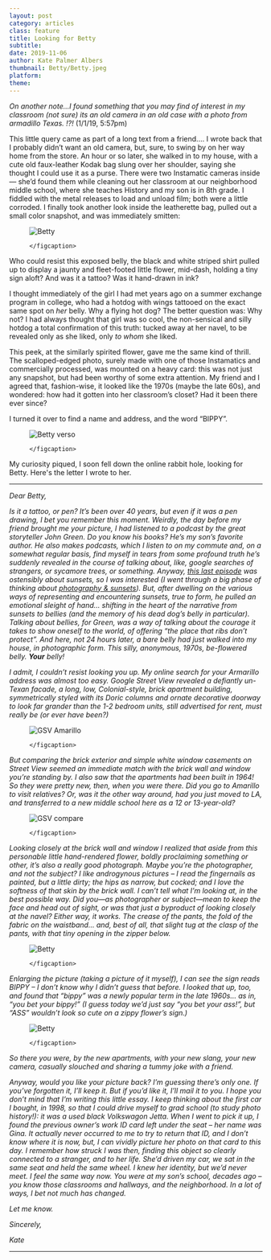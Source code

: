```yaml
---
layout: post
category: articles
class: feature
title: Looking for Betty
subtitle: 
date: 2019-11-06
author: Kate Palmer Albers
thumbnail: Betty/Betty.jpeg
platform: 
theme:
---
```


*On another note...I found something that you may find of interest in my classroom (not sure) its an old camera in an old case with a photo from armadillo Texas. !?!*   (1/1/19, 5:57pm)

This little query came as part of a long text from a friend.... I wrote back that I probably didn’t want an old camera, but, sure, to swing by on her way home from the store. An hour or so later, she walked in to my house, with a cute old faux-leather Kodak bag slung over her shoulder, saying she thought I could use it as a purse. There were two Instamatic cameras inside — she’d found them while cleaning out her classroom at our neighborhood middle school, where she teaches History and my son is in 8th grade. I fiddled with the metal releases to load and unload film; both were a little corroded. I finally took another look inside the leatherette bag, pulled out a small color snapshot, and was immediately smitten:

<figure class="figure">
	<img src="../assets/images/Betty/Betty.jpeg" alt="Betty" />
	<figcaption>
	
	</figcaption>
</figure>

Who could resist this exposed belly, the black and white striped shirt pulled up to display a jaunty and fleet-footed little flower, mid-dash, holding a tiny sign aloft? And was it a tattoo? Was it hand-drawn in ink? 

I thought immediately of the girl I had met years ago on a summer exchange program in college, who had a hotdog with wings tattooed on the exact same spot on *her* belly. Why a flying hot dog? The better question was: Why not? I had always thought that girl was so cool, the non-sensical and silly hotdog a total confirmation of this truth: tucked away at her navel, to be revealed only as she liked, only *to whom* she liked.

This peek, at the similarly spirited flower, gave me the same kind of thrill. The scalloped-edged photo, surely made with one of those Instamatics and commercially processed, was mounted on a heavy card: this was not just any snapshot, but had been worthy of some extra attention. My friend and I agreed that, fashion-wise, it looked like the 1970s (maybe the late 60s), and wondered: how had it gotten into her classroom’s closet? Had it been there ever since? 

I turned it over to find a name and address, and the word “BIPPY”. 

<figure class="figure">
	<img src="../assets/images/Betty/Betty_verso.jpeg" alt="Betty verso" />
	<figcaption>
	
	</figcaption>
</figure>

My curiosity piqued, I soon fell down the online rabbit hole, looking for Betty. Here's the letter I wrote to her.

******

*Dear Betty,*

*Is it a tattoo, or pen? It’s been over 40 years, but even if it was a pen drawing, I bet you remember this moment. Weirdly, the day before my friend brought me your picture, I had listened to a podcast by the great storyteller John Green. Do you know his books? He’s my son’s favorite author. He also makes podcasts, which I listen to on my commute and, on a somewhat regular basis, find myself in tears from some profound truth he’s suddenly revealed in the course of talking about, like, google searches of strangers, or sycamore trees, or something. Anyway, [this last episode](https://www.wnycstudios.org/podcasts/anthropocene-reviewed/episodes/anthropocene-reviewed-capacity-wonder-and-sunsets) was ostensibly about sunsets, so I was interested (I went through a big phase of thinking about [photography & sunsets]()). But, after dwelling on the various ways of representing and encountering sunsets, true to form, he pulled an emotional sleight of hand… shifting in the heart of the narrative from sunsets to bellies (and the memory of his dead dog’s belly in particular). Talking about bellies, for Green, was a way of talking about  the courage it takes to show oneself to the world, of offering “the place that ribs don’t protect”. And here, not 24 hours later, a bare belly had just walked into my house, in photographic form. This silly, anonymous, 1970s, be-flowered belly. **Your** belly!*

*I admit, I couldn’t resist looking you up. My online search for your Armarillo address was almost too easy. Google Street View revealed a defiantly un-Texan facade, a long, low, Colonial-style, brick apartment building, symmetrically styled with its Doric columns and ornate decorative doorway to look far grander than the 1-2 bedroom units, still advertised for rent, must really be (or ever have been?)*

<figure class="figure">
	<img src="../assets/images/Betty/GSV_Amarillo.jpeg" alt="GSV Amarillo" />
	<figcaption>
	
	</figcaption>
</figure>

*But comparing the brick exterior and simple white window casements on Street View seemed an immediate match with the brick wall and window you’re standing by. I also saw that the apartments had been built in 1964! So they were pretty new, then, when you were there.  Did you go to Amarillo to visit relatives? Or, was it the other way around, had you just moved to LA, and transferred to a new middle school here as a 12 or 13-year-old?*

<figure class="figure">
	<img src="../assets/images/Betty/GSV_compare.jpeg" alt="GSV compare" />
	<figcaption>
	
	</figcaption>
</figure>


*Looking closely at the brick wall and window I realized that aside from this personable little hand-rendered flower, boldly proclaiming something or other, it’s also a really good photograph. Maybe you’re the photographer, and not the subject? I like androgynous pictures – I read the fingernails as painted, but a little dirty; the hips as narrow, but cocked; and I love the softness of that skin by the brick wall. I can’t tell what I’m looking at, in the best possible way. Did you—as photographer or subject—mean to keep the face and head out of sight, or was that just a byproduct of looking closely at the navel? Either way, it works. The crease of the pants, the fold of the fabric on the waistband… and, best of all, that slight tug at the clasp of the pants, with that tiny opening in the zipper below.*


<figure class="figure">
	<img src="../assets/images/Betty/Betty.jpeg" alt="Betty" />
	<figcaption>
	
	</figcaption>
</figure>


*Enlarging the picture (taking a picture of it myself), I can see the sign reads BIPPY – I don’t know why I didn’t guess that before. I looked that up, too, and found that “bippy” was a newly popular term in the late 1960s… as in, “you bet your bippy!” (I guess today we’d just say “you bet your ass!”, but “ASS” wouldn’t look so cute on a zippy flower’s sign.)*

<figure class="figure">
	<img src="../assets/images/Betty/Betty_close.png" alt="Betty" />
	<figcaption>
	
	</figcaption>
</figure>

*So there you were, by the new apartments, with your new slang, your new camera, casually slouched and sharing a tummy joke with a friend.*

*Anyway, would you like your picture back? I’m guessing there’s only one. If you’ve forgotten it, I’ll keep it. But if you’d like it, I’ll mail it to you. I hope you don’t mind that I’m writing this little essay. I keep thinking about the first car I bought, in 1998, so that I could drive myself to grad school (to study photo history!): it was a used black Volkswagon Jetta. When I went to pick it up, I found the previous owner’s work ID card left under the seat – her name was Gina. It actually never occurred to me to try to return that ID, and I don’t know where it is now, but, I can vividly picture her photo on that card to this day. I remember how struck I was then, finding this object so clearly connected to a stranger, and to her life. She’d driven my car, we sat in the same seat and held the same wheel. I knew her identity, but we’d never meet. I feel the same way now. You were at my son’s school, decades ago – you know those classrooms and hallways, and the neighborhood. In a lot of ways, I bet not much has changed.*

*Let me know.*

*Sincerely,*

*Kate*



*********************************




 



